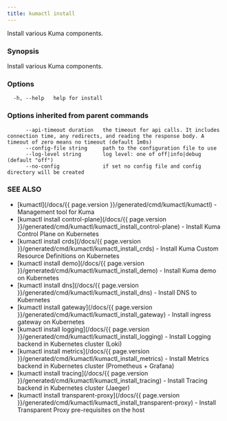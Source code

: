 ```yaml
---
title: kumactl install
---
```


Install various Kuma components.

### Synopsis

Install various Kuma components.

### Options

```
  -h, --help   help for install
```

### Options inherited from parent commands

```
      --api-timeout duration   the timeout for api calls. It includes connection time, any redirects, and reading the response body. A timeout of zero means no timeout (default 1m0s)
      --config-file string     path to the configuration file to use
      --log-level string       log level: one of off|info|debug (default "off")
      --no-config              if set no config file and config directory will be created
```

### SEE ALSO

* [kumactl](/docs/{{ page.version }}/generated/cmd/kumactl/kumactl)	 - Management tool for Kuma
* [kumactl install control-plane](/docs/{{ page.version }}/generated/cmd/kumactl/kumactl_install_control-plane)	 - Install Kuma Control Plane on Kubernetes
* [kumactl install crds](/docs/{{ page.version }}/generated/cmd/kumactl/kumactl_install_crds)	 - Install Kuma Custom Resource Definitions on Kubernetes
* [kumactl install demo](/docs/{{ page.version }}/generated/cmd/kumactl/kumactl_install_demo)	 - Install Kuma demo on Kubernetes
* [kumactl install dns](/docs/{{ page.version }}/generated/cmd/kumactl/kumactl_install_dns)	 - Install DNS to Kubernetes
* [kumactl install gateway](/docs/{{ page.version }}/generated/cmd/kumactl/kumactl_install_gateway)	 - Install ingress gateway on Kubernetes
* [kumactl install logging](/docs/{{ page.version }}/generated/cmd/kumactl/kumactl_install_logging)	 - Install Logging backend in Kubernetes cluster (Loki)
* [kumactl install metrics](/docs/{{ page.version }}/generated/cmd/kumactl/kumactl_install_metrics)	 - Install Metrics backend in Kubernetes cluster (Prometheus + Grafana)
* [kumactl install tracing](/docs/{{ page.version }}/generated/cmd/kumactl/kumactl_install_tracing)	 - Install Tracing backend in Kubernetes cluster (Jaeger)
* [kumactl install transparent-proxy](/docs/{{ page.version }}/generated/cmd/kumactl/kumactl_install_transparent-proxy)	 - Install Transparent Proxy pre-requisites on the host

